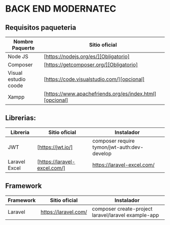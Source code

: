 # BACK END MODERNATEC

## Requisitos paqueteria

| Nombre Paquerte | Sitio oficial 
| ------ | ------ 
| Node JS | [https://nodejs.org/es/][Obligatorio] |
| Composer | [https://getcomposer.org/][Obligatorio]
| Visual estudio coode | [https://code.visualstudio.com/][opcional]
| Xampp | [https://www.apachefriends.org/es/index.html][opcional]

## Librerias:

| Libreria | Sitio oficial |Instalador|
| ------ | ------ |-------|
| JWT | [https://jwt.io/] |composer require tymon/jwt-auth:dev-develop
| Laravel Excel | [https://laravel-excel.com/] |https://laravel-excel.com/

## Framework

| Framework | Sitio oficial |Instalador|
| ------ | ------ |-------|
| Laravel | https://laravel.com/ |composer create-project laravel/laravel example-app


